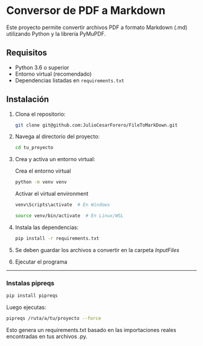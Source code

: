# Conversor de PDF a Markdown

Este proyecto permite convertir archivos PDF a formato Markdown (.md) utilizando Python y la librería PyMuPDF.

## Requisitos

- Python 3.6 o superior
- Entorno virtual (recomendado)
- Dependencias listadas en `requirements.txt`

## Instalación

1. Clona el repositorio:

    ```bash
    git clone git@github.com:JulioCesarForero/FileToMarkDown.git
    ```
2. Navega al directorio del proyecto:

    ```bash
    cd tu_proyecto
    ```
3. Crea y activa un entorno virtual:

    Crea el entorno virtual 

    ```bash
    python -m venv venv
    ```
    
    Activar el virtual environment
    ```bash
    venv\Scripts\activate  # En Windows
    ```

    ```bash
    source venv/bin/activate  # En Linux/WSL
    ```

4. Instala las dependencias:

    ```bash
    pip install -r requirements.txt
    ```

5. Se deben guardar los archivos a convertir en la carpeta *InputFiles*

6. Ejecutar el programa 


---

### Instalas pipreqs

```bash
pip install pipreqs
```
Luego ejecutas:
```bash
pipreqs /ruta/a/tu/proyecto --force
```
Esto genera un requirements.txt basado en las importaciones reales encontradas en tus archivos .py.